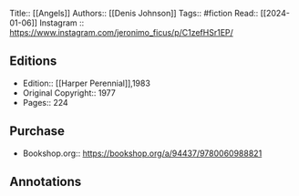 Title:: [[Angels]]
Authors:: [[Denis Johnson]]
Tags:: #fiction 
Read:: [[2024-01-06]]
Instagram :: https://www.instagram.com/jeronimo_ficus/p/C1zefHSr1EP/


## Editions
- Edition:: [[Harper Perennial]],1983
- Original Copyright:: 1977
- Pages:: 224

## Purchase
* Bookshop.org:: https://bookshop.org/a/94437/9780060988821
## Annotations
